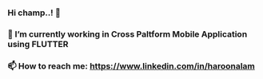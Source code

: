 ### Hi champ..! 👋
### 🌱 I’m currently working in Cross Paltform Mobile Application using FLUTTER
### 📫 How to reach me: https://www.linkedin.com/in/haroonalam
<!--
**haroonalam/haroonalam** is a ✨ _special_ ✨ repository because its `README.md` (this file) appears on your GitHub profile.

Here are some ideas to get you started:

- 🔭 I’m currently working on ...
- 🌱 I’m currently learning ... 
- 👯 I’m looking to collaborate on ...
- 🤔 I’m looking for help with ...
- 💬 Ask me about ...
- 📫 How to reach me: ...
- 😄 Pronouns: ...
- ⚡ Fun fact: ...
-->
